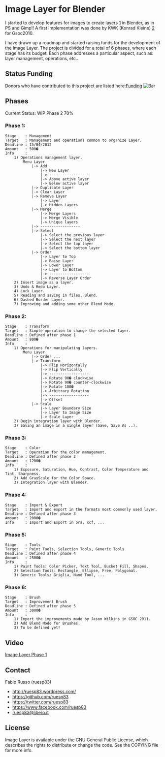 Image Layer for Blender
=======================

I started to develop features for images to create layers [1][1] in Blender, as in PS and Gimp!!
A first implementation was done by KWK (Konrad Kleine) [2][2] for Gsoc2010.

I have drawn up a roadmap and started raising funds for the development of the Image Layer.
The project is divided for a total of 6 phases, where each stage has its budget.
Each phase addresses a particular aspect, such as: layer management, operations, etc..

Status Funding
--------------
Donors who have contributed to this project are listed here:[Funding][3]
![Bar](http://ruesp83.files.wordpress.com/2012/06/striscia.png)

Phases
------
Current Status: WIP Phase 2 70%

### Phase 1:
    Stage    : Management
    Target   : Management and operations common to organize Layer.
    Deadline : 15/04/2012
    Amount   : 500�
    Info     : 
        1) Operations management layer.
            Menu Layer
                |-> Add
                    |-> New Layer
                    |-> ------------------
                    |-> Above active layer
                    |-> Below active layer
                |-> Duplicate Layer
                |-> Clear Layer
                |-> Remove Layer
                    |-> Layer
                    |-> Hidden Layers
                |-> Merge
                    |-> Merge Layers
                    |-> Merge Visible
                    |-> Unique layers
                |-> ------------------
                |-> Select
                    |-> Select the previous layer
                    |-> Select the next layer
                    |-> Select the top layer
                    |-> Select the bottom layer
                |-> Order
                    |-> Layer to Top
                    |-> Raise Layer
                    |-> Lower Layer
                    |-> Layer to Bottom
                    |-> ------------------
                    |-> Reverse Layer Order
        2) Insert image as a layer.
        3) Undo & Redo Layer.
        4) Lock Layer.
        5) Reading and saving in files. Blend.
        6) Dashed Border Layer.
        7) Improving and adding some other Blend Mode.


### Phase 2:
    Stage    : Transform
    Target   : Simple operation to change the selected layer.
    Deadline : Defined after phase 1
    Amount   : 800�
    Info     : 
        1) Operations for manipulating layers.
            Menu Layer
                |-> Order ...
                |-> Transform
                    |-> Flip Horizontally
                    |-> Flip Vertically
                    |-> ------------------
                    |-> Rotate 90� clockwise
                    |-> Rotate 90� counter-clockwise
                    |-> Rotate 180�
                    |-> Arbitrary Rotation
                    |-> ------------------
                    |-> Offset
                |-> Scale
                    |-> Layer Boundary Size
                    |-> Layer to Image Size
                    |-> Scale Layer
        2) Begin integration layer with Blender.
        3) Saving an image in a single layer (Save, Save As ..).


### Phase 3:
    Stage    : Color
    Target   : Operation for the color management.
    Deadline : Defined after phase 2
    Amount   : 1200�
    Info     : 
        1) Exposure, Saturation, Hue, Contrast, Color Temperature and Tint, Sharpness.
        2) Add GrayScale for the Color Space.
        3) Integration layer with Blender.


### Phase 4:
    Stage    : Import & Export
    Target   : Import and export in the formats most commonly used layer.
    Deadline : Defined after phase 3
    Amount   : 2000�
    Info     : Import and Export in ora, xcf, ...


### Phase 5: 
    Stage    : Tools
    Target   : Paint Tools, Selection Tools, Generic Tools
    Deadline : Defined after phase 4
    Amount   : 2500�
    Info     : 
        1) Paint Tools: Color Picker, Text Tool, Bucket Fill, Shapes.
        2) Selection Tools: Rectangle, Ellipse, Free, Polygonal.
        3) Generic Tools: Griglia, Hand Tool, ...


### Phase 6: 
    Stage    : Brush
    Target   : Improvement Brush 
    Deadline : Defined after phase 5
    Amount   : 3000�
    Info     :
        1) Import the improvements made by Jason Wilkins in GSOC 2011.
        2) Add Blend Mode for Brushes.
        3) To be defined yet!


Video
-----
[Image Layer Phase 1][video]

Contact
-------
Fabio Russo (ruesp83)

- http://ruesp83.wordpress.com/
- https://github.com/ruesp83
- https://twitter.com/ruesp83
- https://www.facebook.com/ruesp83
- ruesp83@libero.it

License
-------
Image Layer is available under the GNU General Public License, which describes the rights
to distribute or change the code.
See the COPYING file for more info.


[1]: http://en.wikipedia.org/wiki/Layers_%28digital_image_editing%29
[2]: http://wiki.blender.org/index.php?title=User:Kwk/Gsoc2010/ImageLayers
[3]: http://ruesp83.wordpress.com/image-layer/funding/
[video]: https://vimeo.com/40404889
